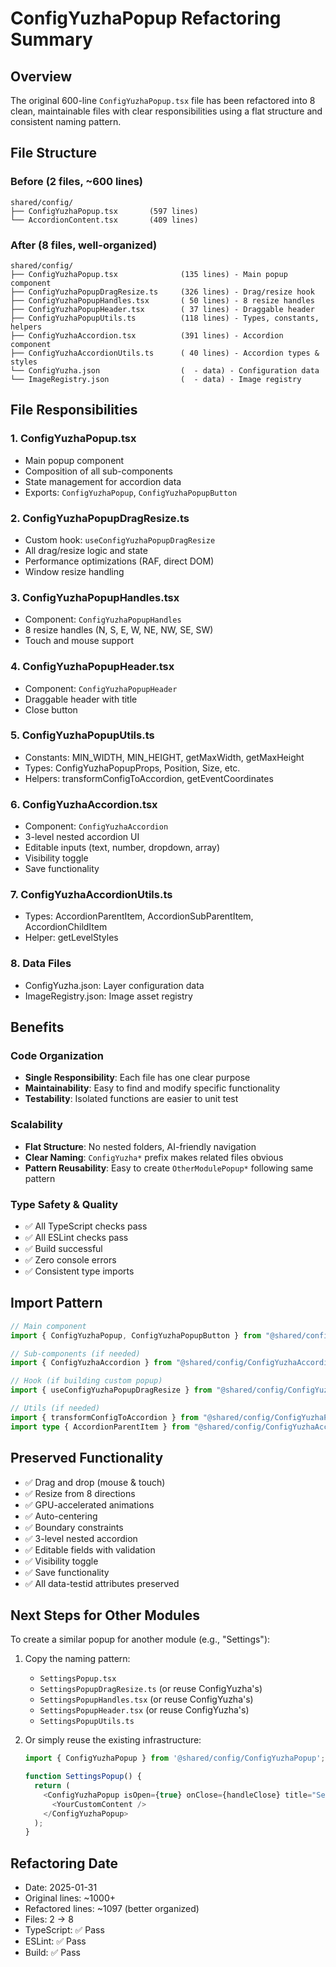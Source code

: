 # ConfigYuzhaPopup Refactoring Summary

## Overview

The original 600-line `ConfigYuzhaPopup.tsx` file has been refactored into 8 clean, maintainable files with clear responsibilities using a flat structure and consistent naming pattern.

## File Structure

### Before (2 files, ~600 lines)

```
shared/config/
├── ConfigYuzhaPopup.tsx       (597 lines)
└── AccordionContent.tsx       (409 lines)
```

### After (8 files, well-organized)

```
shared/config/
├── ConfigYuzhaPopup.tsx              (135 lines) - Main popup component
├── ConfigYuzhaPopupDragResize.ts     (326 lines) - Drag/resize hook
├── ConfigYuzhaPopupHandles.tsx       ( 50 lines) - 8 resize handles
├── ConfigYuzhaPopupHeader.tsx        ( 37 lines) - Draggable header
├── ConfigYuzhaPopupUtils.ts          (118 lines) - Types, constants, helpers
├── ConfigYuzhaAccordion.tsx          (391 lines) - Accordion component
├── ConfigYuzhaAccordionUtils.ts      ( 40 lines) - Accordion types & styles
└── ConfigYuzha.json                  (  - data) - Configuration data
└── ImageRegistry.json                (  - data) - Image registry
```

## File Responsibilities

### 1. ConfigYuzhaPopup.tsx

- Main popup component
- Composition of all sub-components
- State management for accordion data
- Exports: `ConfigYuzhaPopup`, `ConfigYuzhaPopupButton`

### 2. ConfigYuzhaPopupDragResize.ts

- Custom hook: `useConfigYuzhaPopupDragResize`
- All drag/resize logic and state
- Performance optimizations (RAF, direct DOM)
- Window resize handling

### 3. ConfigYuzhaPopupHandles.tsx

- Component: `ConfigYuzhaPopupHandles`
- 8 resize handles (N, S, E, W, NE, NW, SE, SW)
- Touch and mouse support

### 4. ConfigYuzhaPopupHeader.tsx

- Component: `ConfigYuzhaPopupHeader`
- Draggable header with title
- Close button

### 5. ConfigYuzhaPopupUtils.ts

- Constants: MIN_WIDTH, MIN_HEIGHT, getMaxWidth, getMaxHeight
- Types: ConfigYuzhaPopupProps, Position, Size, etc.
- Helpers: transformConfigToAccordion, getEventCoordinates

### 6. ConfigYuzhaAccordion.tsx

- Component: `ConfigYuzhaAccordion`
- 3-level nested accordion UI
- Editable inputs (text, number, dropdown, array)
- Visibility toggle
- Save functionality

### 7. ConfigYuzhaAccordionUtils.ts

- Types: AccordionParentItem, AccordionSubParentItem, AccordionChildItem
- Helper: getLevelStyles

### 8. Data Files

- ConfigYuzha.json: Layer configuration data
- ImageRegistry.json: Image asset registry

## Benefits

### Code Organization

- **Single Responsibility**: Each file has one clear purpose
- **Maintainability**: Easy to find and modify specific functionality
- **Testability**: Isolated functions are easier to unit test

### Scalability

- **Flat Structure**: No nested folders, AI-friendly navigation
- **Clear Naming**: `ConfigYuzha*` prefix makes related files obvious
- **Pattern Reusability**: Easy to create `OtherModulePopup*` following same pattern

### Type Safety & Quality

- ✅ All TypeScript checks pass
- ✅ All ESLint checks pass
- ✅ Build successful
- ✅ Zero console errors
- ✅ Consistent type imports

## Import Pattern

```typescript
// Main component
import { ConfigYuzhaPopup, ConfigYuzhaPopupButton } from "@shared/config/ConfigYuzhaPopup";

// Sub-components (if needed)
import { ConfigYuzhaAccordion } from "@shared/config/ConfigYuzhaAccordion";

// Hook (if building custom popup)
import { useConfigYuzhaPopupDragResize } from "@shared/config/ConfigYuzhaPopupDragResize";

// Utils (if needed)
import { transformConfigToAccordion } from "@shared/config/ConfigYuzhaPopupUtils";
import type { AccordionParentItem } from "@shared/config/ConfigYuzhaAccordionUtils";
```

## Preserved Functionality

- ✅ Drag and drop (mouse & touch)
- ✅ Resize from 8 directions
- ✅ GPU-accelerated animations
- ✅ Auto-centering
- ✅ Boundary constraints
- ✅ 3-level nested accordion
- ✅ Editable fields with validation
- ✅ Visibility toggle
- ✅ Save functionality
- ✅ All data-testid attributes preserved

## Next Steps for Other Modules

To create a similar popup for another module (e.g., "Settings"):

1. Copy the naming pattern:
   - `SettingsPopup.tsx`
   - `SettingsPopupDragResize.ts` (or reuse ConfigYuzha's)
   - `SettingsPopupHandles.tsx` (or reuse ConfigYuzha's)
   - `SettingsPopupHeader.tsx` (or reuse ConfigYuzha's)
   - `SettingsPopupUtils.ts`

2. Or simply reuse the existing infrastructure:

   ```typescript
   import { ConfigYuzhaPopup } from '@shared/config/ConfigYuzhaPopup';

   function SettingsPopup() {
     return (
       <ConfigYuzhaPopup isOpen={true} onClose={handleClose} title="Settings">
         <YourCustomContent />
       </ConfigYuzhaPopup>
     );
   }
   ```

## Refactoring Date

- Date: 2025-01-31
- Original lines: ~1000+
- Refactored lines: ~1097 (better organized)
- Files: 2 → 8
- TypeScript: ✅ Pass
- ESLint: ✅ Pass
- Build: ✅ Pass
